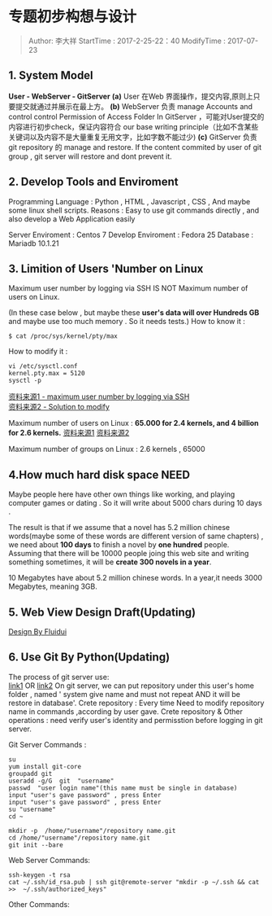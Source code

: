 # 专题初步构想与设计
> Author: 李大祥
StartTime : 2017-2-25-22：40
ModifyTime :  2017-07-23

## 1. System Model
**User  -  WebServer   -  GitServer**
**(a)** User 在Web 界面操作，提交内容,原则上只要提交就通过并展示在最上方。
**(b)** WebServer 负责 manage Accounts and control control  Permission of Access Folder In GitServer ，可能对User提交的内容进行初步check，保证内容符合 our base writing principle（比如不含某些关键词以及内容不是大量重复无用文字，比如字数不能过少)
**(c)** GitServer 负责git repository 的 manage and restore. If the content commited by user of git group , git server will restore and dont prevent it.

## 2. Develop Tools and Enviroment
Programming Language : Python , HTML , Javascript , CSS , And maybe some linux shell scripts.
Reasons :  Easy to use git commands directly , and also develop a Web Application easily

Server Enviroment : Centos 7
Develop Enviroment : Fedora  25
Database : Mariadb 10.1.21

## 3. Limition of Users 'Number on Linux
Maximum user number by logging via SSH  IS NOT
Maximum number of users on Linux.

(In these case below , but maybe these **user's data will over Hundreds GB** and maybe use too much memory . So it needs tests.)
How to know it :
```
$ cat /proc/sys/kernel/pty/max
```
How to modify it :
```
vi /etc/sysctl.conf
kernel.pty.max = 5120
sysctl -p
```
[资料来源1 - maximum user number by logging via SSH](http://unix.stackexchange.com/questions/73033/how-many-users-does-linux-support-being-logged-in-at-the-same-time-via-ssh)  
[资料来源2 - Solution to modify](https://www.cyberciti.biz/tips/howto-linux-increase-pty-session.html)

Maximum number of users on Linux :
**65.000 for 2.4 kernels, and 4 billion for 2.6 kernels.**
[资料来源1](http://www.linuxquestions.org/questions/linux-newbie-8/what%27s-the-maximum-number-of-users-on-linux-258198/)
[资料来源2](http://serverfault.com/questions/201136/maximum-number-of-users-on-linux)

Maximum number of  groups on Linux : 2.6 kernels ,  65000

## 4.How much hard disk space NEED
Maybe people here have other own things like working, and playing computer games or dating . So it will write about 5000 chars during 10 days .

The result is that if we assume that a novel has 5.2 million chinese words(maybe some of these words are different version of same chapters) , we need about **100 days**  to finish a novel by  **one hundred** people. Assuming that there will be 10000 people joing this web site and writing something sometimes, it will be **create 300 novels in a year**.

10 Megabytes have about 5.2 million chinese words. In a year,it needs 3000 Megabytes, meaning 3GB.

## 5. Web View Design Draft(Updating)
[Design By Fluidui](https://www.fluidui.com/editor/live/)

## 6. Use Git By Python(Updating)
The process of git server use:   
[link1](https://www.linux.com/learn/how-run-your-own-git-server) OR [link2](http://toyroom.bruceli.net/tw/2011/02/04/install-git-server-on-ubuntu-linux.html)
On git server, we can put repository under this user's home folder , named ' system give name and must not repeat AND it will be restore in database'.
Crete repository : Every time Need to modify   repository name in commands  ,according by user gave.
Crete repository & Other operations : need verify user's identity and permisstion before logging in git server.

Git Server Commands :
```
su
yum install git-core
groupadd git
useradd -g/G  git  "username"
passwd  "user login name"(this name must be single in database)
input "user's gave password" , press Enter
input "user's gave password" , press Enter
su "username"
cd ~

mkdir -p  /home/"username"/repository name.git
cd /home/"username"/repository name.git
git init --bare
```

Web Server Commands:
```
ssh-keygen -t rsa
cat ~/.ssh/id_rsa.pub | ssh git@remote-server "mkdir -p ~/.ssh && cat >>  ~/.ssh/authorized_keys"
```

Other Commands:
